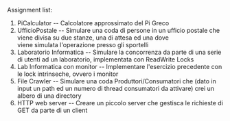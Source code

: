 Assignment list:

1. PiCalculator -- Calcolatore approssimato del Pi Greco
2. UfficioPostale -- Simulare una coda di persone in un ufficio postale che viene divisa su due stanze, una di attesa ed una dove  
viene simulata l'operazione presso gli sportelli
3. Laboratorio Informatica -- Simulare la concorrenza da parte di una serie di utenti ad un laboratorio, implementata con ReadWrite Locks
4. Lab Informatica con monitor -- Implementare l'esercizio precedente con le lock intrinseche, ovvero i monitor
5. File Crawler -- Simulare una coda Produttori/Consumatori che (dato in input un path ed un numero di thread consumatori da attivare) crei un albero di una directory
6. HTTP web server -- Creare un piccolo server che gestisca le richieste di GET da parte di un client
